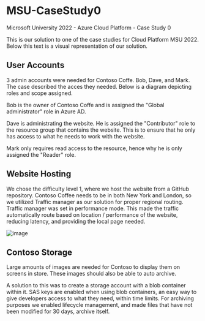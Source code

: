 # MSU-CaseStudy0
Microsoft University 2022 - Azure Cloud Platform - Case Study 0

This is our solution to one of the case studies for Cloud Platform MSU 2022. Below this text is a visual representation of our solution. 

## User Accounts
3 admin accounts were needed for Contoso Coffe. Bob, Dave, and Mark. The case described the acces they needed. Below is a diagram depicting roles and scope assigned. 

Bob is the owner of Contoso Coffe and is assigned the "Global administrator" role in Azure AD. 

Dave is administrating the website. He is assigned the "Contributor" role to the resource group that contains the website. This is to ensure that he only has access to what he needs to work with the website. 

Mark only requires read access to the resource, hence why he is only assigned the "Reader" role. 

## Website Hosting
We chose the difficulty level 1, where we host the website from a GitHub repository. Contoso Coffee needs to be in both New York and London, so we utilized Traffic manager as our solution for proper regional routing. Traffic manager was set in performance mode. This made the traffic automatically route based on location / performance of the website, reducing latency, and providing the local page needed. 

![image](https://user-images.githubusercontent.com/105489708/190180360-df9dcee8-3ad7-430e-aad0-43256a9a3621.png)



## Contoso Storage 

Large amounts of images are needed for Contoso to display them on screens in store. These images should also be able to auto archive. 

A solution to this was to create a storage account with a blob container within it. 
SAS keys are enabled when using blob containers, an easy way to give developers access to what they need, within time limits. 
For archiving purposes we enabled lifecycle management, and made files that have not been modified for 30 days, archive itself. 
